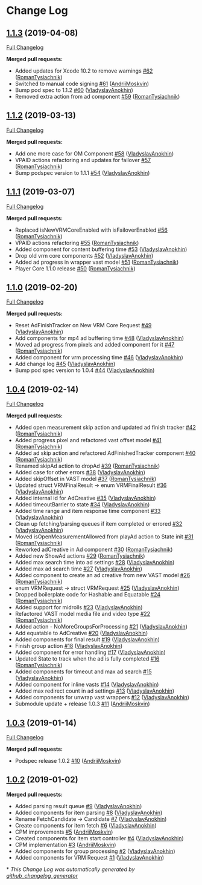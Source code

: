 # Change Log

## [1.1.3](https://github.com/VerizonAdPlatforms/VerizonVideoPartnerSDK-PlayerCore-iOS/tree/1.1.3) (2019-04-08)
[Full Changelog](https://github.com/VerizonAdPlatforms/VerizonVideoPartnerSDK-PlayerCore-iOS/compare/1.1.2...1.1.3)

**Merged pull requests:**

- Added updates for Xcode 10.2 to remove warnings [\#62](https://github.com/VerizonAdPlatforms/VerizonVideoPartnerSDK-PlayerCore-iOS/pull/62) ([RomanTysiachnik](https://github.com/RomanTysiachnik))
- Switched to manual code signing [\#61](https://github.com/VerizonAdPlatforms/VerizonVideoPartnerSDK-PlayerCore-iOS/pull/61) ([AndriiMoskvin](https://github.com/AndriiMoskvin))
- Bump pod spec to 1.1.2 [\#60](https://github.com/VerizonAdPlatforms/VerizonVideoPartnerSDK-PlayerCore-iOS/pull/60) ([VladyslavAnokhin](https://github.com/VladyslavAnokhin))
- Removed extra action from ad component [\#59](https://github.com/VerizonAdPlatforms/VerizonVideoPartnerSDK-PlayerCore-iOS/pull/59) ([RomanTysiachnik](https://github.com/RomanTysiachnik))

## [1.1.2](https://github.com/VerizonAdPlatforms/VerizonVideoPartnerSDK-PlayerCore-iOS/tree/1.1.2) (2019-03-13)
[Full Changelog](https://github.com/VerizonAdPlatforms/VerizonVideoPartnerSDK-PlayerCore-iOS/compare/1.1.1...1.1.2)

**Merged pull requests:**

- Add one more case for OM Component [\#58](https://github.com/VerizonAdPlatforms/VerizonVideoPartnerSDK-PlayerCore-iOS/pull/58) ([VladyslavAnokhin](https://github.com/VladyslavAnokhin))
- VPAID actions refactoring and updates for failover [\#57](https://github.com/VerizonAdPlatforms/VerizonVideoPartnerSDK-PlayerCore-iOS/pull/57) ([RomanTysiachnik](https://github.com/RomanTysiachnik))
- Bump podspec version to 1.1.1 [\#54](https://github.com/VerizonAdPlatforms/VerizonVideoPartnerSDK-PlayerCore-iOS/pull/54) ([VladyslavAnokhin](https://github.com/VladyslavAnokhin))

## [1.1.1](https://github.com/VerizonAdPlatforms/VerizonVideoPartnerSDK-PlayerCore-iOS/tree/1.1.1) (2019-03-07)
[Full Changelog](https://github.com/VerizonAdPlatforms/VerizonVideoPartnerSDK-PlayerCore-iOS/compare/1.1.0...1.1.1)

**Merged pull requests:**

- Replaced isNewVRMCoreEnabled with isFailoverEnabled [\#56](https://github.com/VerizonAdPlatforms/VerizonVideoPartnerSDK-PlayerCore-iOS/pull/56) ([RomanTysiachnik](https://github.com/RomanTysiachnik))
- VPAID actions refactoring [\#55](https://github.com/VerizonAdPlatforms/VerizonVideoPartnerSDK-PlayerCore-iOS/pull/55) ([RomanTysiachnik](https://github.com/RomanTysiachnik))
- Added component for content buffering time [\#53](https://github.com/VerizonAdPlatforms/VerizonVideoPartnerSDK-PlayerCore-iOS/pull/53) ([VladyslavAnokhin](https://github.com/VladyslavAnokhin))
- Drop old vrm core components [\#52](https://github.com/VerizonAdPlatforms/VerizonVideoPartnerSDK-PlayerCore-iOS/pull/52) ([VladyslavAnokhin](https://github.com/VladyslavAnokhin))
- Added ad progress in wrapper vast model [\#51](https://github.com/VerizonAdPlatforms/VerizonVideoPartnerSDK-PlayerCore-iOS/pull/51) ([RomanTysiachnik](https://github.com/RomanTysiachnik))
- Player Core 1.1.0 release [\#50](https://github.com/VerizonAdPlatforms/VerizonVideoPartnerSDK-PlayerCore-iOS/pull/50) ([RomanTysiachnik](https://github.com/RomanTysiachnik))

## [1.1.0](https://github.com/VerizonAdPlatforms/VerizonVideoPartnerSDK-PlayerCore-iOS/tree/1.1.0) (2019-02-20)
[Full Changelog](https://github.com/VerizonAdPlatforms/VerizonVideoPartnerSDK-PlayerCore-iOS/compare/1.0.4...1.1.0)

**Merged pull requests:**

- Reset AdFinishTracker on New VRM Core Request [\#49](https://github.com/VerizonAdPlatforms/VerizonVideoPartnerSDK-PlayerCore-iOS/pull/49) ([VladyslavAnokhin](https://github.com/VladyslavAnokhin))
- Add components for mp4 ad buffering time [\#48](https://github.com/VerizonAdPlatforms/VerizonVideoPartnerSDK-PlayerCore-iOS/pull/48) ([VladyslavAnokhin](https://github.com/VladyslavAnokhin))
- Moved ad progress from pixels and added component for it [\#47](https://github.com/VerizonAdPlatforms/VerizonVideoPartnerSDK-PlayerCore-iOS/pull/47) ([RomanTysiachnik](https://github.com/RomanTysiachnik))
- Added component for vrm processing time [\#46](https://github.com/VerizonAdPlatforms/VerizonVideoPartnerSDK-PlayerCore-iOS/pull/46) ([VladyslavAnokhin](https://github.com/VladyslavAnokhin))
- Add change log [\#45](https://github.com/VerizonAdPlatforms/VerizonVideoPartnerSDK-PlayerCore-iOS/pull/45) ([VladyslavAnokhin](https://github.com/VladyslavAnokhin))
- Bump pod spec version to 1.0.4 [\#44](https://github.com/VerizonAdPlatforms/VerizonVideoPartnerSDK-PlayerCore-iOS/pull/44) ([VladyslavAnokhin](https://github.com/VladyslavAnokhin))

## [1.0.4](https://github.com/VerizonAdPlatforms/VerizonVideoPartnerSDK-PlayerCore-iOS/tree/1.0.4) (2019-02-14)
[Full Changelog](https://github.com/VerizonAdPlatforms/VerizonVideoPartnerSDK-PlayerCore-iOS/compare/1.0.3...1.0.4)

**Merged pull requests:**

- Added open measurement skip action and updated ad finish tracker [\#42](https://github.com/VerizonAdPlatforms/VerizonVideoPartnerSDK-PlayerCore-iOS/pull/42) ([RomanTysiachnik](https://github.com/RomanTysiachnik))
- Added progress pixel and refactored vast offset model [\#41](https://github.com/VerizonAdPlatforms/VerizonVideoPartnerSDK-PlayerCore-iOS/pull/41) ([RomanTysiachnik](https://github.com/RomanTysiachnik))
- Added ad skip action and refactored AdFinishedTracker component [\#40](https://github.com/VerizonAdPlatforms/VerizonVideoPartnerSDK-PlayerCore-iOS/pull/40) ([RomanTysiachnik](https://github.com/RomanTysiachnik))
- Renamed skipAd action to dropAd [\#39](https://github.com/VerizonAdPlatforms/VerizonVideoPartnerSDK-PlayerCore-iOS/pull/39) ([RomanTysiachnik](https://github.com/RomanTysiachnik))
- Added case for other errors [\#38](https://github.com/VerizonAdPlatforms/VerizonVideoPartnerSDK-PlayerCore-iOS/pull/38) ([VladyslavAnokhin](https://github.com/VladyslavAnokhin))
- Added skipOffset in VAST model [\#37](https://github.com/VerizonAdPlatforms/VerizonVideoPartnerSDK-PlayerCore-iOS/pull/37) ([RomanTysiachnik](https://github.com/RomanTysiachnik))
- Updated struct VRMFinalResult -\> enum VRMFinalResult [\#36](https://github.com/VerizonAdPlatforms/VerizonVideoPartnerSDK-PlayerCore-iOS/pull/36) ([VladyslavAnokhin](https://github.com/VladyslavAnokhin))
- Added internal id for AdCreative [\#35](https://github.com/VerizonAdPlatforms/VerizonVideoPartnerSDK-PlayerCore-iOS/pull/35) ([VladyslavAnokhin](https://github.com/VladyslavAnokhin))
- Added timeoutBarrier to state [\#34](https://github.com/VerizonAdPlatforms/VerizonVideoPartnerSDK-PlayerCore-iOS/pull/34) ([VladyslavAnokhin](https://github.com/VladyslavAnokhin))
- Added time range and item response time component [\#33](https://github.com/VerizonAdPlatforms/VerizonVideoPartnerSDK-PlayerCore-iOS/pull/33) ([VladyslavAnokhin](https://github.com/VladyslavAnokhin))
- Clean up fetching/parsing queues if item completed or errored [\#32](https://github.com/VerizonAdPlatforms/VerizonVideoPartnerSDK-PlayerCore-iOS/pull/32) ([VladyslavAnokhin](https://github.com/VladyslavAnokhin))
- Moved isOpenMeasurementAllowed from playAd action to State init [\#31](https://github.com/VerizonAdPlatforms/VerizonVideoPartnerSDK-PlayerCore-iOS/pull/31) ([RomanTysiachnik](https://github.com/RomanTysiachnik))
- Reworked adCreative in Ad component [\#30](https://github.com/VerizonAdPlatforms/VerizonVideoPartnerSDK-PlayerCore-iOS/pull/30) ([RomanTysiachnik](https://github.com/RomanTysiachnik))
- Added new ShowAd actions [\#29](https://github.com/VerizonAdPlatforms/VerizonVideoPartnerSDK-PlayerCore-iOS/pull/29) ([RomanTysiachnik](https://github.com/RomanTysiachnik))
- Added max search time into ad settings [\#28](https://github.com/VerizonAdPlatforms/VerizonVideoPartnerSDK-PlayerCore-iOS/pull/28) ([VladyslavAnokhin](https://github.com/VladyslavAnokhin))
- Added max ad search time [\#27](https://github.com/VerizonAdPlatforms/VerizonVideoPartnerSDK-PlayerCore-iOS/pull/27) ([VladyslavAnokhin](https://github.com/VladyslavAnokhin))
- Added component to create an ad creative from new VAST model [\#26](https://github.com/VerizonAdPlatforms/VerizonVideoPartnerSDK-PlayerCore-iOS/pull/26) ([RomanTysiachnik](https://github.com/RomanTysiachnik))
- enum VRMRequest -\> struct VRMRequest [\#25](https://github.com/VerizonAdPlatforms/VerizonVideoPartnerSDK-PlayerCore-iOS/pull/25) ([VladyslavAnokhin](https://github.com/VladyslavAnokhin))
- Dropped boilerplate code for Hashable and Equatable [\#24](https://github.com/VerizonAdPlatforms/VerizonVideoPartnerSDK-PlayerCore-iOS/pull/24) ([RomanTysiachnik](https://github.com/RomanTysiachnik))
- Added support for midrolls [\#23](https://github.com/VerizonAdPlatforms/VerizonVideoPartnerSDK-PlayerCore-iOS/pull/23) ([VladyslavAnokhin](https://github.com/VladyslavAnokhin))
- Refactored VAST model media file and video type [\#22](https://github.com/VerizonAdPlatforms/VerizonVideoPartnerSDK-PlayerCore-iOS/pull/22) ([RomanTysiachnik](https://github.com/RomanTysiachnik))
- Added action - NoMoreGroupsForProcessing [\#21](https://github.com/VerizonAdPlatforms/VerizonVideoPartnerSDK-PlayerCore-iOS/pull/21) ([VladyslavAnokhin](https://github.com/VladyslavAnokhin))
- Add equatable to AdCreative [\#20](https://github.com/VerizonAdPlatforms/VerizonVideoPartnerSDK-PlayerCore-iOS/pull/20) ([VladyslavAnokhin](https://github.com/VladyslavAnokhin))
- Added components for final result [\#19](https://github.com/VerizonAdPlatforms/VerizonVideoPartnerSDK-PlayerCore-iOS/pull/19) ([VladyslavAnokhin](https://github.com/VladyslavAnokhin))
- Finish group action [\#18](https://github.com/VerizonAdPlatforms/VerizonVideoPartnerSDK-PlayerCore-iOS/pull/18) ([VladyslavAnokhin](https://github.com/VladyslavAnokhin))
- Added component for error handling [\#17](https://github.com/VerizonAdPlatforms/VerizonVideoPartnerSDK-PlayerCore-iOS/pull/17) ([VladyslavAnokhin](https://github.com/VladyslavAnokhin))
- Updated State to track when the ad is fully completed [\#16](https://github.com/VerizonAdPlatforms/VerizonVideoPartnerSDK-PlayerCore-iOS/pull/16) ([RomanTysiachnik](https://github.com/RomanTysiachnik))
- Added components for timeout and max ad search [\#15](https://github.com/VerizonAdPlatforms/VerizonVideoPartnerSDK-PlayerCore-iOS/pull/15) ([VladyslavAnokhin](https://github.com/VladyslavAnokhin))
- Added component for inline vasts [\#14](https://github.com/VerizonAdPlatforms/VerizonVideoPartnerSDK-PlayerCore-iOS/pull/14) ([VladyslavAnokhin](https://github.com/VladyslavAnokhin))
- Added max redirect count in ad settings [\#13](https://github.com/VerizonAdPlatforms/VerizonVideoPartnerSDK-PlayerCore-iOS/pull/13) ([VladyslavAnokhin](https://github.com/VladyslavAnokhin))
- Added components for unwrap vast wrappers [\#12](https://github.com/VerizonAdPlatforms/VerizonVideoPartnerSDK-PlayerCore-iOS/pull/12) ([VladyslavAnokhin](https://github.com/VladyslavAnokhin))
- Submodule update + release 1.0.3 [\#11](https://github.com/VerizonAdPlatforms/VerizonVideoPartnerSDK-PlayerCore-iOS/pull/11) ([AndriiMoskvin](https://github.com/AndriiMoskvin))

## [1.0.3](https://github.com/VerizonAdPlatforms/VerizonVideoPartnerSDK-PlayerCore-iOS/tree/1.0.3) (2019-01-14)
[Full Changelog](https://github.com/VerizonAdPlatforms/VerizonVideoPartnerSDK-PlayerCore-iOS/compare/1.0.2...1.0.3)

**Merged pull requests:**

- Podspec release 1.0.2 [\#10](https://github.com/VerizonAdPlatforms/VerizonVideoPartnerSDK-PlayerCore-iOS/pull/10) ([AndriiMoskvin](https://github.com/AndriiMoskvin))

## [1.0.2](https://github.com/VerizonAdPlatforms/VerizonVideoPartnerSDK-PlayerCore-iOS/tree/1.0.2) (2019-01-02)
**Merged pull requests:**

-  Added parsing result queue [\#9](https://github.com/VerizonAdPlatforms/VerizonVideoPartnerSDK-PlayerCore-iOS/pull/9) ([VladyslavAnokhin](https://github.com/VladyslavAnokhin))
- Added components for item parsing [\#8](https://github.com/VerizonAdPlatforms/VerizonVideoPartnerSDK-PlayerCore-iOS/pull/8) ([VladyslavAnokhin](https://github.com/VladyslavAnokhin))
- Rename FetchCandidate -\> Candidate [\#7](https://github.com/VerizonAdPlatforms/VerizonVideoPartnerSDK-PlayerCore-iOS/pull/7) ([VladyslavAnokhin](https://github.com/VladyslavAnokhin))
- Create components for item fetch [\#6](https://github.com/VerizonAdPlatforms/VerizonVideoPartnerSDK-PlayerCore-iOS/pull/6) ([VladyslavAnokhin](https://github.com/VladyslavAnokhin))
- CPM improvements [\#5](https://github.com/VerizonAdPlatforms/VerizonVideoPartnerSDK-PlayerCore-iOS/pull/5) ([AndriiMoskvin](https://github.com/AndriiMoskvin))
- Created components for item start controller [\#4](https://github.com/VerizonAdPlatforms/VerizonVideoPartnerSDK-PlayerCore-iOS/pull/4) ([VladyslavAnokhin](https://github.com/VladyslavAnokhin))
- CPM implementation [\#3](https://github.com/VerizonAdPlatforms/VerizonVideoPartnerSDK-PlayerCore-iOS/pull/3) ([AndriiMoskvin](https://github.com/AndriiMoskvin))
- Added components for group processing [\#2](https://github.com/VerizonAdPlatforms/VerizonVideoPartnerSDK-PlayerCore-iOS/pull/2) ([VladyslavAnokhin](https://github.com/VladyslavAnokhin))
- Added components for VRM Request [\#1](https://github.com/VerizonAdPlatforms/VerizonVideoPartnerSDK-PlayerCore-iOS/pull/1) ([VladyslavAnokhin](https://github.com/VladyslavAnokhin))



\* *This Change Log was automatically generated by [github_changelog_generator](https://github.com/skywinder/Github-Changelog-Generator)*